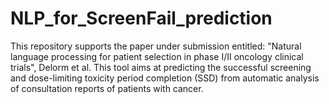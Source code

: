 # NLP_for_ScreenFail_prediction

This repository supports the paper under submission entitled: "Natural language processing for patient selection in phase I/II oncology clinical trials", Delorm et al.
This tool aims at predicting the successful screening and dose-limiting toxicity period completion (SSD) from automatic analysis of consultation reports of patients with cancer.
